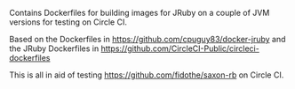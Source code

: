 Contains Dockerfiles for building images for JRuby on a couple of JVM versions for testing on Circle CI.

Based on the Dockerfiles in https://github.com/cpuguy83/docker-jruby and the JRuby Dockerfiles in https://github.com/CircleCI-Public/circleci-dockerfiles

This is all in aid of testing https://github.com/fidothe/saxon-rb on Circle CI.
